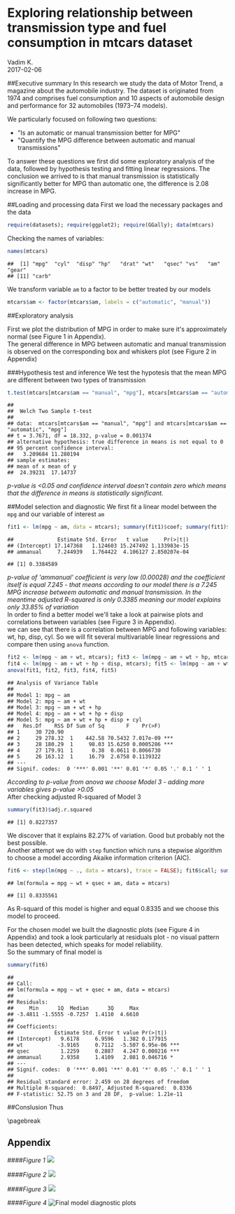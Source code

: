 # Exploring relationship between transmission type and fuel consumption in mtcars dataset
Vadim K.  
2017-02-06  



##Executive summary
In this research we study the data of Motor Trend, a magazine about the automobile industry. The dataset is originated from 1974 and comprises fuel consumption and 10 aspects of automobile design and performance for 32 automobiles (1973–74 models).

We particularly focused on following two questions:  
- "Is an automatic or manual transmission better for MPG"  
- "Quantify the MPG difference between automatic and manual transmissions"  

To answer these questions we first did some exploratory analysis of the data, followed by hypothesis testing and fitting linear regressions. The conclusion we arrived to is that manual transmission is statistically significantly better for MPG than automatic one, the difference is 2.08 increase in MPG.

##Loading and processing data 
First we load the necessary packages and the data

```r
require(datasets); require(ggplot2); require(GGally); data(mtcars)
```

Checking the names of variables:

```r
names(mtcars)
```

```
##  [1] "mpg"  "cyl"  "disp" "hp"   "drat" "wt"   "qsec" "vs"   "am"   "gear"
## [11] "carb"
```

We transform variable `am` to a factor to be better treated by our models

```r
mtcars$am <- factor(mtcars$am, labels = c("automatic", "manual"))
```

##Exploratory analysis

First we plot the distribution of MPG in order to make sure it's approximately normal (see Figure 1 in Appendix).  
The general difference in MPG between automatic and manual transmission is observed on the corresponding box and whiskers plot (see Figure 2 in Appendix)

###Hypothesis test and inference
We test the hypotesis that the mean MPG are different between two types of transmission

```r
t.test(mtcars[mtcars$am == "manual", "mpg"], mtcars[mtcars$am == "automatic", "mpg"])
```

```
## 
## 	Welch Two Sample t-test
## 
## data:  mtcars[mtcars$am == "manual", "mpg"] and mtcars[mtcars$am == "automatic", "mpg"]
## t = 3.7671, df = 18.332, p-value = 0.001374
## alternative hypothesis: true difference in means is not equal to 0
## 95 percent confidence interval:
##   3.209684 11.280194
## sample estimates:
## mean of x mean of y 
##  24.39231  17.14737
```
_p-value is <0.05 and confidence interval doesn't contain zero which means that the difference in means is statistically significant._

##Model selection and diagnostic
We first fit a linear model between the `mpg` and our variable of interest `am`

```r
fit1 <- lm(mpg ~ am, data = mtcars); summary(fit1)$coef; summary(fit1)$adj.r.squared
```

```
##              Estimate Std. Error   t value     Pr(>|t|)
## (Intercept) 17.147368   1.124603 15.247492 1.133983e-15
## ammanual     7.244939   1.764422  4.106127 2.850207e-04
```

```
## [1] 0.3384589
```
_p-value of 'ammanual' coefficient is very low (0.00028) and the coefficient itself is equal 7.245 - that means according to our model there is a 7.245 MPG increase betweem automatic and manual transmission. In the meantime adjusted R-squared is only 0.3385 meaning our model explains only 33.85% of variation_  
In order to find a better model we'll take a look at pairwise plots and correlations between variables (see Figure 3 in Appendix).  
we can see that there is a correlation between MPG and following variables:
wt, hp, disp, cyl. So we will fit several multivariable linear regressions and compare then using `anova` function.

```r
fit2 <- lm(mpg ~ am + wt, mtcars); fit3 <- lm(mpg ~ am + wt + hp, mtcars);
fit4 <- lm(mpg ~ am + wt + hp + disp, mtcars); fit5 <- lm(mpg ~ am + wt + hp + disp + cyl, mtcars);
anova(fit1, fit2, fit3, fit4, fit5)
```

```
## Analysis of Variance Table
## 
## Model 1: mpg ~ am
## Model 2: mpg ~ am + wt
## Model 3: mpg ~ am + wt + hp
## Model 4: mpg ~ am + wt + hp + disp
## Model 5: mpg ~ am + wt + hp + disp + cyl
##   Res.Df    RSS Df Sum of Sq       F    Pr(>F)    
## 1     30 720.90                                   
## 2     29 278.32  1    442.58 70.5432 7.017e-09 ***
## 3     28 180.29  1     98.03 15.6250 0.0005286 ***
## 4     27 179.91  1      0.38  0.0611 0.8066730    
## 5     26 163.12  1     16.79  2.6758 0.1139322    
## ---
## Signif. codes:  0 '***' 0.001 '**' 0.01 '*' 0.05 '.' 0.1 ' ' 1
```
_According to p-value from anova we choose Model 3 -  adding more variables gives p-value >0.05_  
After checking adjusted R-squared of Model 3

```r
summary(fit3)$adj.r.squared
```

```
## [1] 0.8227357
```
We discover that it explains 82.27% of variation. Good but probably not the best possible.  
Another attempt we do with `step` function which runs a stepwise algorithm to choose a model according Akaike information criterion (AIC).

```r
fit6 <- step(lm(mpg ~ ., data = mtcars), trace = FALSE); fit6$call; summary(fit6)$adj.r.squared
```

```
## lm(formula = mpg ~ wt + qsec + am, data = mtcars)
```

```
## [1] 0.8335561
```
As R-squard of this model is higher and equal 0.8335 and we choose this model to proceed.  

For the chosen model we built the diagnostic plots (see Figure 4 in Appendix) and took a look particularly at residuals plot - no visual pattern has been detected, which speaks for model reliability.  
So the summary of final model is

```r
summary(fit6)
```

```
## 
## Call:
## lm(formula = mpg ~ wt + qsec + am, data = mtcars)
## 
## Residuals:
##     Min      1Q  Median      3Q     Max 
## -3.4811 -1.5555 -0.7257  1.4110  4.6610 
## 
## Coefficients:
##             Estimate Std. Error t value Pr(>|t|)    
## (Intercept)   9.6178     6.9596   1.382 0.177915    
## wt           -3.9165     0.7112  -5.507 6.95e-06 ***
## qsec          1.2259     0.2887   4.247 0.000216 ***
## ammanual      2.9358     1.4109   2.081 0.046716 *  
## ---
## Signif. codes:  0 '***' 0.001 '**' 0.01 '*' 0.05 '.' 0.1 ' ' 1
## 
## Residual standard error: 2.459 on 28 degrees of freedom
## Multiple R-squared:  0.8497,	Adjusted R-squared:  0.8336 
## F-statistic: 52.75 on 3 and 28 DF,  p-value: 1.21e-11
```
##Conslusion
Thus 





















\pagebreak

## Appendix

####_Figure 1_
![](RegresModels_Project1_files/figure-html/unnamed-chunk-10-1.png)<!-- -->

####_Figure 2_
![](RegresModels_Project1_files/figure-html/unnamed-chunk-11-1.png)<!-- -->

####_Figure 3_
![](RegresModels_Project1_files/figure-html/unnamed-chunk-12-1.png)<!-- -->

####_Figure 4_
![Final model diagnostic plots](RegresModels_Project1_files/figure-html/unnamed-chunk-13-1.png)


